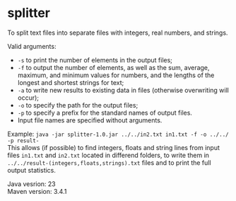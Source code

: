 # splitter

To split text files into separate files with integers, real numbers, and strings.<br/>

Valid arguments:
* `-s`  to print the number of elements in the output files; <br/>
* `-f`  to output the number of elements, as well as the sum, average, maximum, and minimum values ​​for numbers, and the lengths of the longest and shortest strings for text; <br/>
* `-a`  to write new results to existing data in files (otherwise overwriting will occur); <br/>
* `-o`  to specify the path for the output files; <br/>
* `-p`  to specify a prefix for the standard names of output files. <br/>
* Input file names are specified without arguments. <br/>

Example:  `java -jar splitter-1.0.jar ../../in2.txt in1.txt -f -o ../../ -p result-` <br/>
This allows (if possible) to find integers, floats and string lines from input files `in1.txt` and `in2.txt` located in differend folders, to write them in `../../result-(integers,floats,strings).txt` files and to print the full output statistics. <br/>

Java vesrion: 23 <br/>
Maven version: 3.4.1 <br/>

